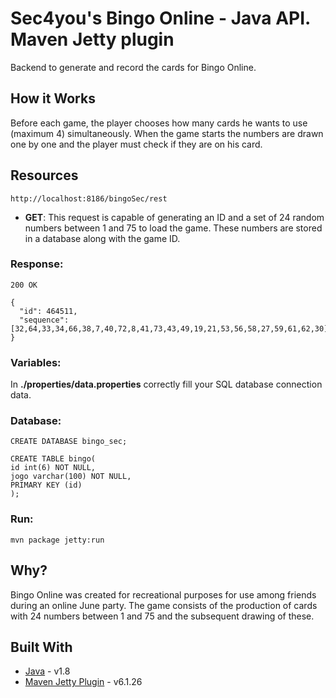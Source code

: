 # Sec4you's Bingo Online - Java API. Maven Jetty plugin

Backend to generate and record the cards for Bingo Online.

## How it Works
Before each game, the player chooses how many cards he wants to use (maximum 4) simultaneously. When the game starts the numbers are drawn one by one and the player must check if they are on his card.

## Resources
~~~
http://localhost:8186/bingoSec/rest
~~~
* **GET**: This request is capable of generating an ID and a set of 24 random numbers between 1 and 75 to load the game. These numbers are stored in a database along with the game ID.

### Response:
~~~
200 OK

{
  "id": 464511,
  "sequence": [32,64,33,34,66,38,7,40,72,8,41,73,43,49,19,21,53,56,58,27,59,61,62,30]
}
~~~

### Variables:
In **./properties/data.properties** correctly fill your SQL database connection data.

### Database:
~~~
CREATE DATABASE bingo_sec;

CREATE TABLE bingo(
id int(6) NOT NULL,
jogo varchar(100) NOT NULL,
PRIMARY KEY (id)
);
~~~

### Run:
~~~
mvn package jetty:run
~~~

## Why? 
Bingo Online was created for recreational purposes for use among friends during an online June party. The game consists of the production of cards with 24 numbers between 1 and 75 and the subsequent drawing of these.

## Built With
* [Java](https://www.java.com/) - v1.8
* [Maven Jetty Plugin](https://wiki.eclipse.org/Jetty/Feature/Jetty_Maven_Plugin) - v6.1.26
